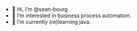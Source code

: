 - 👋 Hi, I’m @sean-bourg
- 👀 I’m interested in business process automation.
- 🌱 I’m currently (re)learning java.

<!---
sean-bourg/sean-bourg is a ✨ special ✨ repository because its `README.md` (this file) appears on your GitHub profile.
You can click the Preview link to take a look at your changes.
--->
